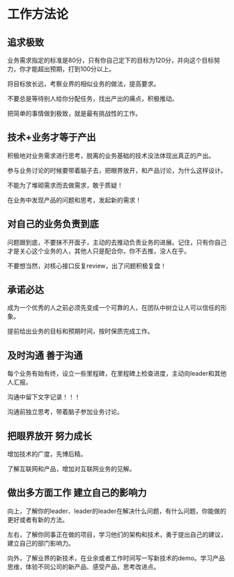 # 工作方法论

## 追求极致

业务需求指定的标准是80分，只有你自己定下的目标为120分，并向这个目标努力，你才能超出预期，打到100分以上。

将目标放长远，考察业界的相似业务的做法，提高要求。

不要总是等待别人给你分配任务，找出产出的痛点，积极推动。

把简单的事情做到极致，就是最有挑战性的工作。

## 技术+业务才等于产出

积极地对业务需求进行思考，脱离的业务基础的技术没法体现出真正的产出。

参与业务讨论的时候要带着脑子去，把眼界放开，和产品讨论，为什么这样设计。

不能为了堆砌需求而去做需求，敢于质疑！

在业务中发现产品的问题和思考，发起新的需求！

## 对自己的业务负责到底

问题跟到底，不要抹不开面子，主动的去推动负责业务的进展。记住，只有你自己才是关心这个业务的人，其他人只是配合你，你不去推，没人在乎。

不要想当然，对核心接口反复review，出了问题积极复盘！

## 承诺必达

成为一个优秀的人之前必须先变成一个可靠的人，在团队中树立让人可以信任的形象。

提前给出业务的目标和预期时间，按时保质完成工作。

## 及时沟通 善于沟通

每个业务有始有终，设立一些里程碑，在里程碑上检查进度，主动向leader和其他人汇报。

沟通中留下文字记录！！！

沟通前独立思考，带着脑子参加业务讨论。

## 把眼界放开 努力成长

增加技术的广度，先博后精。

了解互联网和产品，增加对互联网业务的见解。

## 做出多方面工作 建立自己的影响力

向上，了解你的leader、leader的leader在解决什么问题，有什么问题，你能做的更好或者有新的方法。

左右，了解你同事正在做的项目，学习他们的架构和技术，勇于提出自己的建议，建立自己的部门影响力。

向外，了解业界的新技术，在业余或者工作时间写一写新技术的demo。学习产品思维，体验不同公司的新产品、感受产品，思考改进点。




